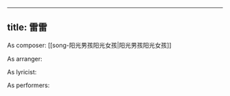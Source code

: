 
---
title: 雷雷
---
As composer: [[song-阳光男孩阳光女孩|阳光男孩阳光女孩]]

As arranger: 

As lyricist: 

As performers: 

